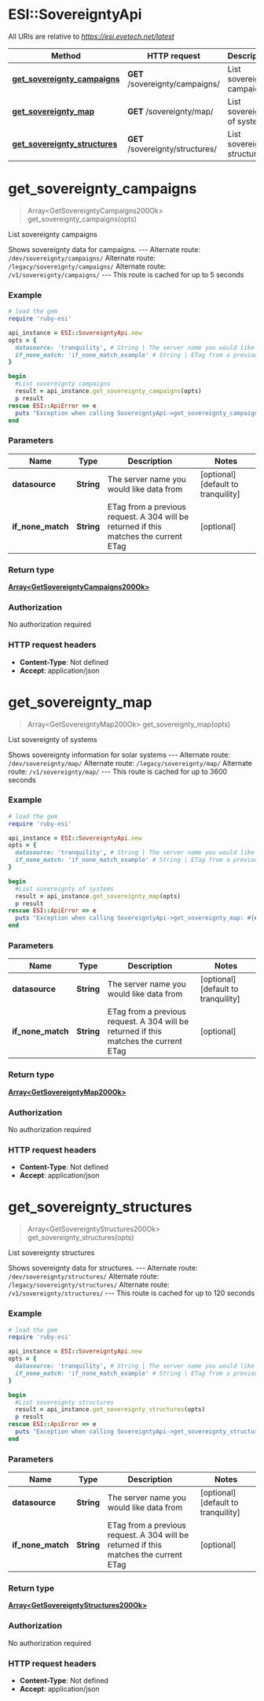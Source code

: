 # ESI::SovereigntyApi

All URIs are relative to *https://esi.evetech.net/latest*

Method | HTTP request | Description
------------- | ------------- | -------------
[**get_sovereignty_campaigns**](SovereigntyApi.md#get_sovereignty_campaigns) | **GET** /sovereignty/campaigns/ | List sovereignty campaigns
[**get_sovereignty_map**](SovereigntyApi.md#get_sovereignty_map) | **GET** /sovereignty/map/ | List sovereignty of systems
[**get_sovereignty_structures**](SovereigntyApi.md#get_sovereignty_structures) | **GET** /sovereignty/structures/ | List sovereignty structures

# **get_sovereignty_campaigns**
> Array&lt;GetSovereigntyCampaigns200Ok&gt; get_sovereignty_campaigns(opts)

List sovereignty campaigns

Shows sovereignty data for campaigns.  --- Alternate route: `/dev/sovereignty/campaigns/`  Alternate route: `/legacy/sovereignty/campaigns/`  Alternate route: `/v1/sovereignty/campaigns/`  --- This route is cached for up to 5 seconds

### Example
```ruby
# load the gem
require 'ruby-esi'

api_instance = ESI::SovereigntyApi.new
opts = { 
  datasource: 'tranquility', # String | The server name you would like data from
  if_none_match: 'if_none_match_example' # String | ETag from a previous request. A 304 will be returned if this matches the current ETag
}

begin
  #List sovereignty campaigns
  result = api_instance.get_sovereignty_campaigns(opts)
  p result
rescue ESI::ApiError => e
  puts "Exception when calling SovereigntyApi->get_sovereignty_campaigns: #{e}"
end
```

### Parameters

Name | Type | Description  | Notes
------------- | ------------- | ------------- | -------------
 **datasource** | **String**| The server name you would like data from | [optional] [default to tranquility]
 **if_none_match** | **String**| ETag from a previous request. A 304 will be returned if this matches the current ETag | [optional] 

### Return type

[**Array&lt;GetSovereigntyCampaigns200Ok&gt;**](GetSovereigntyCampaigns200Ok.md)

### Authorization

No authorization required

### HTTP request headers

 - **Content-Type**: Not defined
 - **Accept**: application/json



# **get_sovereignty_map**
> Array&lt;GetSovereigntyMap200Ok&gt; get_sovereignty_map(opts)

List sovereignty of systems

Shows sovereignty information for solar systems  --- Alternate route: `/dev/sovereignty/map/`  Alternate route: `/legacy/sovereignty/map/`  Alternate route: `/v1/sovereignty/map/`  --- This route is cached for up to 3600 seconds

### Example
```ruby
# load the gem
require 'ruby-esi'

api_instance = ESI::SovereigntyApi.new
opts = { 
  datasource: 'tranquility', # String | The server name you would like data from
  if_none_match: 'if_none_match_example' # String | ETag from a previous request. A 304 will be returned if this matches the current ETag
}

begin
  #List sovereignty of systems
  result = api_instance.get_sovereignty_map(opts)
  p result
rescue ESI::ApiError => e
  puts "Exception when calling SovereigntyApi->get_sovereignty_map: #{e}"
end
```

### Parameters

Name | Type | Description  | Notes
------------- | ------------- | ------------- | -------------
 **datasource** | **String**| The server name you would like data from | [optional] [default to tranquility]
 **if_none_match** | **String**| ETag from a previous request. A 304 will be returned if this matches the current ETag | [optional] 

### Return type

[**Array&lt;GetSovereigntyMap200Ok&gt;**](GetSovereigntyMap200Ok.md)

### Authorization

No authorization required

### HTTP request headers

 - **Content-Type**: Not defined
 - **Accept**: application/json



# **get_sovereignty_structures**
> Array&lt;GetSovereigntyStructures200Ok&gt; get_sovereignty_structures(opts)

List sovereignty structures

Shows sovereignty data for structures.  --- Alternate route: `/dev/sovereignty/structures/`  Alternate route: `/legacy/sovereignty/structures/`  Alternate route: `/v1/sovereignty/structures/`  --- This route is cached for up to 120 seconds

### Example
```ruby
# load the gem
require 'ruby-esi'

api_instance = ESI::SovereigntyApi.new
opts = { 
  datasource: 'tranquility', # String | The server name you would like data from
  if_none_match: 'if_none_match_example' # String | ETag from a previous request. A 304 will be returned if this matches the current ETag
}

begin
  #List sovereignty structures
  result = api_instance.get_sovereignty_structures(opts)
  p result
rescue ESI::ApiError => e
  puts "Exception when calling SovereigntyApi->get_sovereignty_structures: #{e}"
end
```

### Parameters

Name | Type | Description  | Notes
------------- | ------------- | ------------- | -------------
 **datasource** | **String**| The server name you would like data from | [optional] [default to tranquility]
 **if_none_match** | **String**| ETag from a previous request. A 304 will be returned if this matches the current ETag | [optional] 

### Return type

[**Array&lt;GetSovereigntyStructures200Ok&gt;**](GetSovereigntyStructures200Ok.md)

### Authorization

No authorization required

### HTTP request headers

 - **Content-Type**: Not defined
 - **Accept**: application/json



